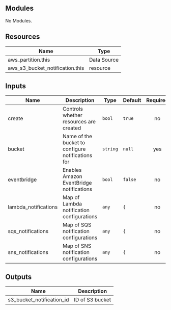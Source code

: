 ## Modules

No Modules.

## Resources

| Name | Type |
|------|------|
| aws_partition.this | Data Source |
| aws_s3_bucket_notification.this | resource |

## Inputs

| Name | Description | Type | Default | Required |
|------|-------------|------|---------|:--------:|
| create | Controls whether resources are created | `bool` | `true` | no |
| bucket | Name of the bucket to configure notifications for | `string` | `null` | yes |
| eventbridge | Enables Amazon EventBridge notifications | `bool` | `false` | no |
| lambda_notifications | Map of Lambda notification configurations | `any` | `{` | no |
| sqs_notifications | Map of SQS notification configurations | `any` | `{` | no |
| sns_notifications | Map of SNS notification configurations | `any` | `{` | no |

## Outputs

| Name | Description |
|------|-------------|
| s3_bucket_notification_id | ID of S3 bucket |